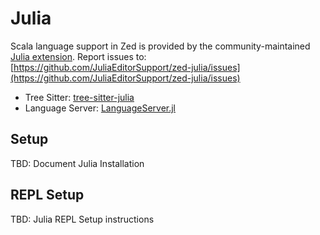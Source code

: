 # Julia

Scala language support in Zed is provided by the community-maintained [Julia extension](https://github.com/JuliaEditorSupport/zed-julia).
Report issues to: [https://github.com/JuliaEditorSupport/zed-julia/issues](https://github.com/JuliaEditorSupport/zed-julia/issues)

- Tree Sitter: [tree-sitter-julia](https://github.com/tree-sitter/tree-sitter-julia)
- Language Server: [LanguageServer.jl](https://github.com/julia-vscode/LanguageServer.jl)

## Setup

TBD: Document Julia Installation

## REPL Setup

TBD: Julia REPL Setup instructions
